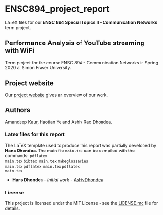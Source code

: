 # ENSC894_project_report
LaTeX files for our **ENSC 894 Special Topics II - Communication Networks** term project.

## Performance Analysis of YouTube streaming with WiFi
Term project for the course ENSC 894 - Communication Networks in Spring 2020 at Simon Fraser University.

## Project website
Our [project website](http://www.sfu.ca/~hdhondea/ENSC894Group2.html) gives an overview of our work.

## Authors
Amandeep Kaur, Haotian Ye and Ashiv Rao Dhondea.

### Latex files for this report
The LaTeX template used to produce this report was partially developed by **Hans Dhondea**. The main file <code>main.tex</code> can be compiled with the commands:
<code>pdflatex main.tex</code>
<code>bibtex main.tex</code>
<code>makeglossaries main.tex</code>
<code>pdflatex main.tex</code>
<code>pdflatex main.tex</code>

* **Hans Dhondea** - *Initial work* - [AshivDhondea](https://github.com/AshivDhondea)

### License

This project is licensed under the MIT License - see the [LICENSE.md](https://github.com/AshivDhondea/ENSC894_project_report/blob/master/LICENSE) file for details.

